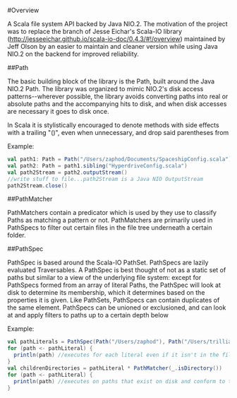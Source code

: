 #Overview

A Scala file system API backed by Java NIO.2.  The motivation of the project was to replace the branch of
Jesse Eichar's Scala-IO library (http://jesseeichar.github.io/scala-io-doc/0.4.3/#!/overview)
maintained by Jeff Olson by an easier to maintain and cleaner version while using Java NIO.2 on the backend for improved reliability.


##Path

The basic building block of the library is the Path, built around the Java NIO.2 Path. The library was organized to mimic NIO.2's
disk access patterns--wherever possible, the library avoids converting paths into real or absolute paths and the accompanying hits
to disk, and when disk accesses are necessary it goes to disk once.

In Scala it is stylistically encouraged to denote methods with side effects with a trailing "()", even when unnecessary, and drop said
parentheses from 

Example:

```scala
val path1: Path = Path("/Users/zaphod/Documents/SpaceshipConfig.scala")
val path2: Path = path1.sibling("HyperdriveConfig.scala")
val path2Stream = path2.outputStream()
//write stuff to file...path2Stream is a Java NIO OutputStream
path2Stream.close()
```

##PathMatcher

PathMatchers contain a predicator which is used by they use to classify Paths as matching a pattern or not.  PathMatchers are primarily
used in PathSpecs to filter out certain files in the file tree underneath a certain folder.  

##PathSpec 

PathSpec is based around the Scala-IO PathSet.  PathSpecs are lazily evaluated Traversables.  A PathSpec is best thought of not as a 
static set of paths but similar to a view of the underlying file system:  except for PathSpecs formed from an array of literal Paths,
the PathSpec will look at disk to determine its membership, which it determines based on the properties it is given.  Like PathSets,
 PathSpecs can contain duplicates of the same element.  PathSpecs can be unioned or exclusioned, and can look at and apply filters
 to paths up to a certain depth below 

Example:

```scala
val pathLiterals = PathSpec(Path("/Users/zaphod"), Path("/Users/trillian"))
for (path <- pathLiteral) {
  println(path) //executes for each literal even if it isn't in the file system
}
val childrenDirectories = pathLiteral * PathMatcher(_.isDirectory())
for (path <- pathLiteral) {
  println(path) //executes on paths that exist on disk and conform to the properties specified
}

```
